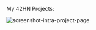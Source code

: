 My 42HN Projects:

![screenshot-intra-project-page](https://user-images.githubusercontent.com/92089944/234432793-970b107c-8d05-4724-8076-89b565a16c58.png)
